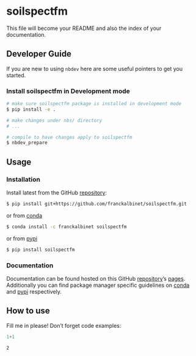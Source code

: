 # soilspectfm


<!-- WARNING: THIS FILE WAS AUTOGENERATED! DO NOT EDIT! -->

This file will become your README and also the index of your
documentation.

## Developer Guide

If you are new to using `nbdev` here are some useful pointers to get you
started.

### Install soilspectfm in Development mode

``` sh
# make sure soilspectfm package is installed in development mode
$ pip install -e .

# make changes under nbs/ directory
# ...

# compile to have changes apply to soilspectfm
$ nbdev_prepare
```

## Usage

### Installation

Install latest from the GitHub
[repository](https://github.com/franckalbinet/soilspectfm):

``` sh
$ pip install git+https://github.com/franckalbinet/soilspectfm.git
```

or from [conda](https://anaconda.org/franckalbinet/soilspectfm)

``` sh
$ conda install -c franckalbinet soilspectfm
```

or from [pypi](https://pypi.org/project/soilspectfm/)

``` sh
$ pip install soilspectfm
```

### Documentation

Documentation can be found hosted on this GitHub
[repository](https://github.com/franckalbinet/soilspectfm)’s
[pages](https://franckalbinet.github.io/soilspectfm/). Additionally you
can find package manager specific guidelines on
[conda](https://anaconda.org/franckalbinet/soilspectfm) and
[pypi](https://pypi.org/project/soilspectfm/) respectively.

## How to use

Fill me in please! Don’t forget code examples:

``` python
1+1
```

    2
